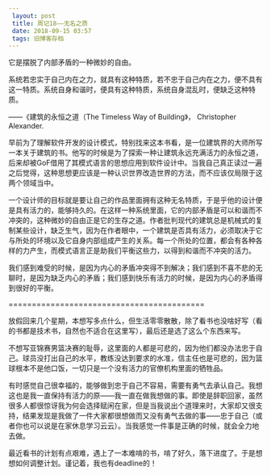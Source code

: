 ```yaml
---
 layout: post
 title: 周记18——无名之质
 date: 2018-09-15 03:57
 tags: 旧博客存档
---
```

它是摆脱了内部矛盾的一种微妙的自由。

系统若忠实于自己内在之力，就具有这种特质，若不忠于自己内在之力，便不具有这一特质。系统自身和谐时，便具有这种特质，系统自身混乱时，便缺乏这种特质。

——《建筑的永恒之道（The Timeless Way of Building》， Christopher Alexander.

早前为了理解软件开发的设计模式，特别找来这本书看，是一位建筑界的大师所写一本关于建筑的书。他写的时候是为了探索一种让建筑永远充满活力的永恒之道，后来却被GoF借用了其模式语言的思想应用到软件设计中。当我自己真正读过一遍之后觉得，这种思想更应该是一种认识世界改造世界的方法，而不应该仅局限于这两个领域当中。

一个设计师的目标就是要让自己的作品里面拥有这种无名特质，于是乎他的设计便是具有活力的，能够持久的。在这样一种系统里面，它的内部矛盾是可以和谐而不冲突的，这种微妙的自由正是它的生存之道。作者批判现代的建筑总是机械式的复制某些设计，缺乏生气，因为在作者眼中，一个建筑是否具有活力，必须取决于它与所处的环境以及它自身内部组成产生的关系。每一个所处的位置，都会有各种各样的力产生，而模式语言正是助我们平衡这些力，以得到和谐而不冲突的活力。

我们感到难受的时候，是因为内心的矛盾冲突得不到解决；我们感到不喜不悲的无聊时，是因为缺乏内心的矛盾；我们感到快乐有活力的时候，是因为内心的矛盾得到很好的平衡。

==========================================

放假回来几个星期，本想写多点什么，但生活零零散散，除了看书也没啥好写（看的书都是技术书，自然也不适合在这里写），最后还是选了这么个东西来写。

不想写亚锦赛男篮决赛的耻辱，这里面的人都是可悲的，因为他们都没办法忠于自己。球员没打出自己的水平，教练没达到要求的水准，信主任也是可悲的，因为篮球根本不是他口饭，一切只是一个没有活力的官僚机构里面的牺牲品。

有时感觉自己很幸福的，能够做到忠于自己不容易，需要有勇气去承认自己。我想这也是我一直保持有活力的原——我一直在做我想做的事。即使是辞职回家，虽然很多人都很惊讶我为何会选择赋闲在家，但是当我说出个道理来时，大家却又很支持，结果发现是我做了一件大家都很想做而又没有勇气去做的事——忠于自己（或者你也可以说是在家休息学习云云）。当我感觉一件事是正确的时候，就会全力地去做。

最近看书的计划有点艰难，遇上了一本难啃的书，啃了好久，落下进度了。于是想想如何调整计划。谨记着，我也有deadline的！

